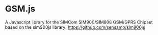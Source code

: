 # GSM.js
A Javascript library for the SIMCom SIM900/SIM808 GSM/GPRS Chipset based on the sim900js library: https://github.com/sensamo/sim900js
